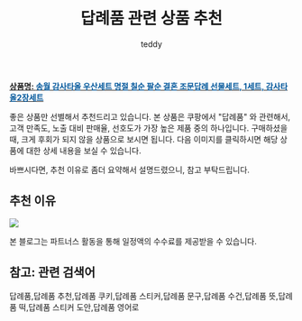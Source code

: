 ﻿---
layout: post
title:  "답례품 관련 상품 추천"
author: teddy
categories: [ 가구/인테리어 ]
tags: [답례품,답례품 추천,답례품 쿠키,답례품 스티커,답례품 문구,답례품 수건,답례품 뜻,답례품 떡,답례품 스티커 도안,답례품 영어로]
image: https://static.coupangcdn.com/image/vendor_inventory/8707/e6145714ea9a1757fb9ae211475655a3279e0212fa7833920f14483022d0.jpg 
description: "쿠팡에서 답례품 관련 상품으로 가장 고객 선호도가 높은 제품 중 하나입니다."
---

<a href="https://link.coupang.com/re/AFFSDP?lptag=AF3256674&pageKey=6706570804&itemId=15553301381&vendorItemId=82772428122&traceid=V0-153-0b5e9a83f1350912&requestid=20221226201608356424281"><b>상품명: <font color='#01579B'>송월 감사타올 우산세트 명절 칠순 팔순 결혼 조문답례 선물세트, 1세트, 감사타올2장세트</font></b></a>

좋은 상품만 선별해서 추천드리고 있습니다.
본 상품은 쿠팡에서 "답례품" 와 관련해서, 고객 만족도, 노출 대비 판매율, 선호도가 가장 높은 제품 중의 하나입니다.
구매하셨을 때, 크게 후회가 되지 않을 상품으로 보시면 됩니다. 
다음 이미지를 클릭하시면 해당 상품에 대한 상세 내용을 보실 수 있습니다.

바쁘시다면, 추천 이유로 좀더 요약해서 설명드렸으니, 참고 부탁드립니다.

## 추천 이유 

<a href="https://link.coupang.com/re/AFFSDP?lptag=AF3256674&pageKey=6706570804&itemId=15553301381&vendorItemId=82772428122&traceid=V0-153-0b5e9a83f1350912&requestid=20221226201608356424281"><img src="https://thumbnail6.coupangcdn.com/thumbnails/remote/q89/image/vendor_inventory/30df/de92aaf07c069e771eceb4ba7aa751b4acf4927d08233cd02e36b64f0b68.jpg"></a> 

본 블로그는 파트너스 활동을 통해 일정액의 수수료를 제공받을 수 있습니다.

## 참고: 관련 검색어    
답례품,답례품 추천,답례품 쿠키,답례품 스티커,답례품 문구,답례품 수건,답례품 뜻,답례품 떡,답례품 스티커 도안,답례품 영어로